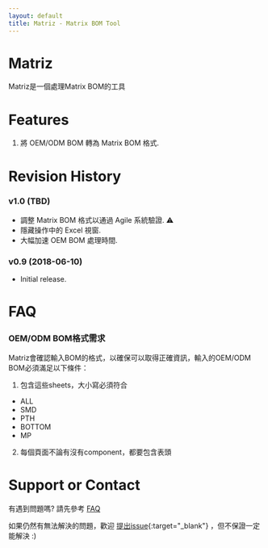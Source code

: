 ```yaml
---
layout: default
title: Matriz - Matrix BOM Tool
---
```

# Matriz
Matriz是一個處理Matrix BOM的工具 

# Features

1. 將 OEM/ODM BOM 轉為 Matrix BOM 格式. 


# Revision History
### v1.0 (TBD)
- 調整 Matrix BOM 格式以通過 Agile 系統驗證. ⚠️
- 隱藏操作中的 Excel 視窗.
- 大幅加速 OEM BOM 處理時間.

### v0.9 (2018-06-10)
- Initial release.

# FAQ
### OEM/ODM BOM格式需求
Matriz會確認輸入BOM的格式，以確保可以取得正確資訊，輸入的OEM/ODM BOM必須滿足以下條件： 
1. 包含這些sheets，大小寫必須符合
 - ALL
 - SMD
 - PTH
 - BOTTOM
 - MP
2. 每個頁面不論有沒有component，都要包含表頭

# Support or Contact
有遇到問題嗎? 請先參考 [FAQ](#FAQ)

如果仍然有無法解決的問題，歡迎 [提出issue](https://github.com/AngeloEyez/Matriz-MatrixBOMTool/issues){:target="_blank"} ，但不保證一定能解決 :)
